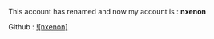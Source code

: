 This account has renamed and now my account is : **nxenon**

Github : [![nxenon]](https://github.com/nxenon)
